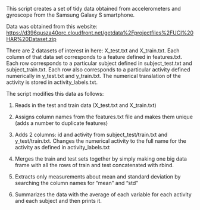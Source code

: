 This script creates a set of tidy data obtained from accelerometers and gyroscope from the Samsung Galaxy S smartphone.

Data was obtained from this website: https://d396qusza40orc.cloudfront.net/getdata%2Fprojectfiles%2FUCI%20HAR%20Dataset.zip

There are 2 datasets of interest in here: X_test.txt and X_train.txt. Each column of that data set corresponds to a feature defined in features.txt. Each row corresponds to a particular subject defined in subject_test.txt and subject_train.txt. Each row also corresponds to a particular activity defined numerically in y_test.txt and y_train.txt. The numerical translation of the activity is stored in activity_labels.txt.

The script modifies this data as follows:

1. Reads in the test and train data (X_test.txt and X_train.txt)

2. Assigns column names from the features.txt file and makes them unique (adds a number to duplicate features)

3. Adds 2 columns: id and activity from subject_test/train.txt and y_test/train.txt. Changes the numerical activity to the full name for the activity as defined in activity_labels.txt

4. Merges the train and test sets together by simply making one big data frame with all the rows of train and test concatenated with rbind.

5. Extracts only measurements about mean and standard deviation by searching the column names for “mean” and “std”

6. Summarizes the data with the average of each variable for each activity and each subject and then prints it.